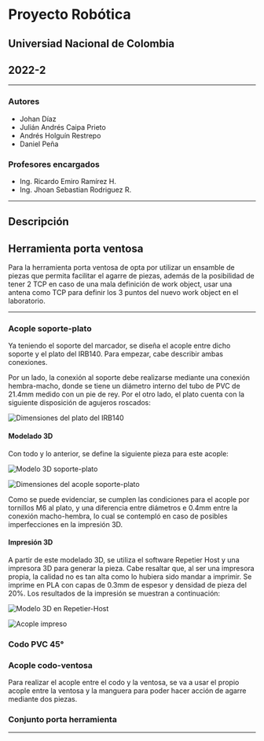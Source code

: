# Proyecto Robótica
## Universiad Nacional de Colombia
## 2022-2
***
### Autores
- Johan Díaz
- Julián Andrés Caipa Prieto
- Andrés Holguín Restrepo 
- Daniel Peña

### Profesores encargados
- Ing. Ricardo Emiro Ramírez H.
- Ing. Jhoan Sebastian Rodriguez R.
***


## Descripción




## Herramienta porta ventosa

Para la herramienta porta ventosa de opta por utilizar un ensamble de piezas que permita facilitar el agarre de piezas, además de la posibilidad de tener 2 TCP en caso de una mala definición de work object, usar una antena como TCP para definir los 3 puntos del nuevo work object en el laboratorio.



***


### Acople soporte-plato

Ya teniendo el soporte del marcador, se diseña el acople entre dicho soporte y el plato del IRB140. Para empezar, cabe describir ambas conexiones.  

Por un lado, la conexión al soporte debe realizarse mediante una conexión hembra-macho, donde se tiene un diámetro interno del tubo de PVC de 21.4mm medido con un pie de rey. Por el otro lado, el plato cuenta con la siguiente disposición de agujeros roscados:

![Dimensiones del plato del IRB140](https://github.com/jcaipap/Lab1_Robotica_Caipa_Holguin/blob/main/Dise%C3%B1o%20de%20la%20herramienta/Imagenes/plato.png?raw=true)

#### Modelado 3D

Con todo y lo anterior, se define la siguiente pieza para este acople:

![Modelo 3D soporte-plato](https://github.com/jcaipap/Lab1_Robotica_Caipa_Holguin/blob/main/Dise%C3%B1o%20de%20la%20herramienta/Imagenes/acople3D.png)

![Dimensiones del acople soporte-plato](https://github.com/jcaipap/Lab1_Robotica_Caipa_Holguin/blob/main/Dise%C3%B1o%20de%20la%20herramienta/Imagenes/base.png?raw=true)

Como se puede evidenciar, se cumplen las condiciones para el acople por tornillos M6 al plato, y una diferencia entre diámetros e 0.4mm entre la conexión macho-hembra, lo cual se contempló en caso de posibles imperfecciones en la impresión 3D.

#### Impresión 3D

A partir de este modelado 3D, se utiliza el software Repetier Host y una impresora 3D para generar la pieza. Cabe resaltar que, al ser una impresora propia, la calidad no es tan alta como lo hubiera sido mandar a imprimir. Se imprime en PLA con capas de 0.3mm de espesor y densidad de pieza del 20%. Los resultados de la impresión se muestran a continuación:

![Modelo 3D en Repetier-Host](https://github.com/jcaipap/Lab1_Robotica_Caipa_Holguin/blob/main/Dise%C3%B1o%20de%20la%20herramienta/Imagenes/3DRH.png?raw=true)

![Acople impreso](https://github.com/jcaipap/Lab1_Robotica_Caipa_Holguin/blob/main/Dise%C3%B1o%20de%20la%20herramienta/Imagenes/3DI.jpg?raw=true)



### Codo PVC 45°


### Acople codo-ventosa

Para realizar el acople entre el codo y la ventosa, se va a usar el propio acople entre la ventosa y la manguera para poder hacer acción de agarre mediante dos piezas.


### Conjunto porta herramienta



***
